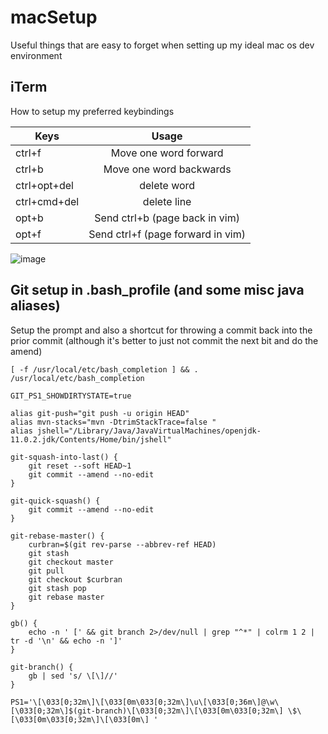 # macSetup
Useful things that are easy to forget when setting up my ideal mac os dev environment

## iTerm

How to setup my preferred keybindings

| Keys         | Usage                             |
|--------------|:---------------------------------:|
| ctrl+f       | Move one word forward             |
| ctrl+b       | Move one word backwards           |
| ctrl+opt+del | delete word                       |
| ctrl+cmd+del | delete line                       |
| opt+b        | Send ctrl+b (page back in vim)    |
| opt+f        | Send ctrl+f (page forward in vim) |

![image](https://user-images.githubusercontent.com/3334671/45964556-25afbe00-bff4-11e8-9f3d-81efa2dce6c0.png)

## Git setup in .bash_profile (and some misc java aliases)
Setup the prompt and also a shortcut for throwing a commit back into the prior commit (although it's better to just not commit the next bit and do the amend)

```
[ -f /usr/local/etc/bash_completion ] && . /usr/local/etc/bash_completion

GIT_PS1_SHOWDIRTYSTATE=true

alias git-push="git push -u origin HEAD"
alias mvn-stacks="mvn -DtrimStackTrace=false "
alias jshell="/Library/Java/JavaVirtualMachines/openjdk-11.0.2.jdk/Contents/Home/bin/jshell"

git-squash-into-last() {
	git reset --soft HEAD~1
	git commit --amend --no-edit
}

git-quick-squash() {
	git commit --amend --no-edit
}

git-rebase-master() {
	curbran=$(git rev-parse --abbrev-ref HEAD)
	git stash
	git checkout master
	git pull
	git checkout $curbran
	git stash pop
	git rebase master
}

gb() {
	echo -n ' [' && git branch 2>/dev/null | grep "^*" | colrm 1 2 | tr -d '\n' && echo -n ']'
}

git-branch() {
	gb | sed 's/ \[\]//'
}

PS1='\[\033[0;32m\]\[\033[0m\033[0;32m\]\u\[\033[0;36m\]@\w\[\033[0;32m\]$(git-branch)\[\033[0;32m\]\[\033[0m\033[0;32m\] \$\[\033[0m\033[0;32m\]\[\033[0m\] '
```
